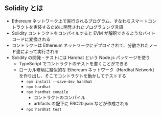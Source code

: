 ## Solidity とは

- Ethereum ネットワーク上で実行されるプログラム、すなわちスマートコントラクトを実装するために開発されたプログラミング言語
- Solidity コントラクトをコンパイルすると EVM が解釈できるようなバイトコードに変換される
- コントラクトは Ethereum ネットワークにデプロイされて、分散されたノード達によって実行される
- Solidity の開発・テストには Hardhat という Node.js パッケージを使う
  - TypeScript でコントラクトのテストを書くことができる
  - ローカル環境に擬似的な Ethereum ネットワーク（Hardhat Network）を作り出し、そこでコントラクトを動かしてテストする
    - `npm install --save-dev hardhat`
    - `npx hardhat`
    - `npx hardhat compile`
      - コントラクトのコンパイル
      - artifacts の配下に ERC20.json などが作成される
    - `npx hardhat test`
